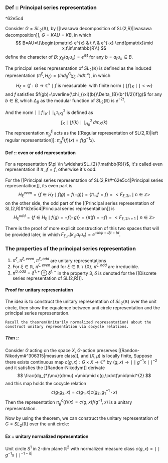 ### Def :: Principal series representation

^62e5c4

Consider $G=SL_{2}(\mathbb{R})$, by [[Iwasawa decomposition of SL(2,R)|Iwasawa decomposition]], $G=KAU=KB$, in which $$
B=AU=\{\begin{pmatrix}
e^{x}  & t  \\
 & e^{-x}
\end{pmatrix}\mid x,t\in\mathbb{R}\}
$$
define the character of $B$: $\chi_{\xi}(a_{t}u_{x})=e^{i\xi t}$ for any $b=a_{t}u_{x}\in B$. 

The principal series representation of $SL_{2}(\mathbb{R})$ is defined as the induced representation $(\pi^{\xi},H_{\xi})=(Ind^{G}_{B}\chi_{\xi},Ind \mathbb{C}^{\times})$, in which 
$$
H_{\xi}=\{f:G\to \mathbb{C}^{\times} \mid f\ \text{is measurable}\ \ \text{with finite norm} \mid\mid f\mid_{K}\mid\mid<\infty\}
$$
and $f$ satisfies $f(gb)=\overline{\chi_{\xi}(b)}\Delta_{B}(b^{1/2})f(g)$ for any $b\in B$, which $\Delta_{B}$ as the modular function of $SL_{2}(\mathbb{R})$ is $e^{-2t}$.

And the norm $\mid\mid f\mid_{K}\mid\mid_{L^{2}(K)}^{2}$ is defined as $$
\int_{K}\mid\mid f(k)\mid\mid_{H_{B}}^{2}\,dm_{K}(k) 
$$
The representation $\pi^{\xi}_{g}$ acts as the [[Regular representation of SL(2,R)|left regular representation]]: $\pi^{\xi}_{g}(f)(x)=f(g^{-1}x)$.


#### Def :: even or odd representation

For a representation $\pi \in \widehat{SL_{2}(\mathbb{R})}$, it's called even representation if $\pi_{-I}f=f$, otherwise it's odd.

For the [[Principal series representation of SL(2,R)#^62e5c4|Principal series representaition]], its even part is 
$$
H^{even}_{\xi}=\{f\in H_{\xi}\mid f(g)=f(-g)\}=\{\pi_{-I}f=f\}=<F_{\xi,2n}\mid n \in \mathbb{Z}>
$$
on the other side, the odd part of the [[Principal series representation of SL(2,R)#^62e5c4|Principal series representaition]] is 
$$
H^{odd}_{\xi}=\{f\in H_{\xi}\mid f(g)=-f(-g)\}=\{\pi(f)=-f\}=<F_{\xi,2n+1}\mid n \in \mathbb{Z}>
$$

There is the proof of more explicit construction of this two spaces that will be provided later, in which $F_{\xi,n}(k_{\psi}a_{t}u_{x})=e^{-in\psi-i\xi t-td}$.

### The properties of the principal series representation

1. $\pi^{\xi}, \pi^{\xi,even},\pi^{\xi,odd}$ are unitary representations
2. For $\xi \in \mathbb{R}$, $\pi^{\xi,even}$ and for $\xi \in \mathbb{R}\backslash \{0\}$, $\pi^{\xi,odd}$ are irreducible.
3. $\pi^{0,odd}=\delta^{1,+}\oplus\delta^{1,-}$
in the property 3, $\delta$ is denoted for the [[Discrete series representation of SL(2,R)]].



#### Proof for unitary representation

The idea is to construct the unitary representation of $SL_{2}(\mathbb{R})$ over the unit circle, then show the equalence between unit circle representation and the principal series representation.

	Recall the theorem(Unitarily normalized representation) about the construct unitary representation via cocycle relations.

##### Thm :: 
Consider $G$ acting on the space $X$, $G$-action preserves [[Randon-Nikodym#^306315|measure class]], and $(X,\mu)$ is locally finite, Suppose there exists continuous map $c(g,x): G\times X \to \mathbb{C}^{\times}$ by $(g,x)\to \mid\mid g^{-1}x\mid\mid^{-2}$ and it satisfies the [[Randon-Nikodym]] derivate $$
\frac{dg_{*}\mu}{d\mu} =\mid\mid c(g,\cdot)\mid\mid^{2}
$$ 
and this map holds the cocycle relation $$
c(g_{1}g_{2},x)=c(g_{1},x)c(g_{2},g_{1}^{-1}\cdot x)
$$
Then the representation $\pi^{c}_{g}(f)(x)=c(g,x)f(g^{-1},x)$ is a unitary representation.

Now by using the theorem, we can construct the unitary representation of $G=SL_{2}(\mathbb{R})$ over the unit circle: 

#### Ex :: unitary normalized representation

Unit circle $S^{1}$ in 2-dim plane $\mathbb{R}^{2}$ with normalized measure class
$c(g,x)=\mid\mid g^{-1}x \mid\mid^{-1-i\xi}$